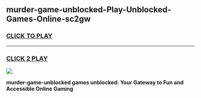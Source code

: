
## murder-game-unblocked-Play-Unblocked-Games-Online-sc2gw
<h3>
<a href="https://premium76.site?title=murder-game-unblocked&ref=24A">CLICK TO PLAY</a></h3>
<hr>

<h3>
<a href="https://premium76.site?title=murder-game-unblocked&ref=24A">CLICK 2 PLAY</a>
  
</h3>

<a href="https://premium76.site?title=murder-game-unblocked&ref=24A"><img src="https://clearcache.store/games.png"></a>


**murder-game-unblocked games unblocked: Your Gateway to Fun and Accessible Online Gaming**
